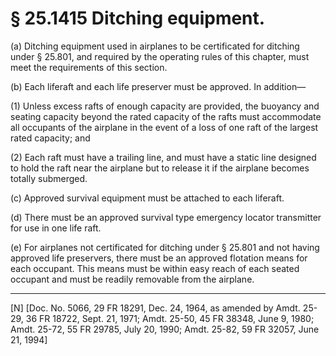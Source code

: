 # § 25.1415   Ditching equipment.

(a) Ditching equipment used in airplanes to be certificated for ditching under § 25.801, and required by the operating rules of this chapter, must meet the requirements of this section. 


(b) Each liferaft and each life preserver must be approved. In addition—


(1) Unless excess rafts of enough capacity are provided, the buoyancy and seating capacity beyond the rated capacity of the rafts must accommodate all occupants of the airplane in the event of a loss of one raft of the largest rated capacity; and 


(2) Each raft must have a trailing line, and must have a static line designed to hold the raft near the airplane but to release it if the airplane becomes totally submerged. 


(c) Approved survival equipment must be attached to each liferaft. 


(d) There must be an approved survival type emergency locator transmitter for use in one life raft.


(e) For airplanes not certificated for ditching under § 25.801 and not having approved life preservers, there must be an approved flotation means for each occupant. This means must be within easy reach of each seated occupant and must be readily removable from the airplane. 



---

[N] [Doc. No. 5066, 29 FR 18291, Dec. 24, 1964, as amended by Amdt. 25-29, 36 FR 18722, Sept. 21, 1971; Amdt. 25-50, 45 FR 38348, June 9, 1980; Amdt. 25-72, 55 FR 29785, July 20, 1990; Amdt. 25-82, 59 FR 32057, June 21, 1994] 




